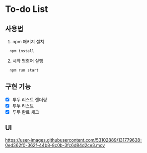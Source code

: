 # To-do List

## 사용법
1.  npm 패키지 설치
  ```
    npm install
  ```
2.  시작 명령어 실행
  ```
    npm run start
  ```

## 구현 기능
- [x] 투두 리스트 렌더링
- [x] 투두 리스트
- [x] 투두 완료 체크 

## UI
https://user-images.githubusercontent.com/53102889/131779638-0ed362f0-362f-44b8-8c0b-3fc6d84d2ce3.mov
